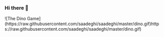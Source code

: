 ### Hi there 👋

<!--
**LillianMarino/LillianMarino** is a ✨ _special_ ✨ repository because its `README.md` (this file) appears on your GitHub profile.

Here are some ideas to get you started:

- 🔭 I’m currently working on ...
- 🌱 I’m currently learning ...
- 👯 I’m looking to collaborate on ...
- 🤔 I’m looking for help with ...
- 💬 Ask me about ...
- 📫 How to reach me: ...
- 😄 Pronouns: ...
- ⚡ Fun fact: ...
-->![The Dino Game](https://raw.githubusercontent.com/saadeghi/saadeghi/master/dino.gif)https://raw.githubusercontent.com/saadeghi/saadeghi/master/dino.gif)

